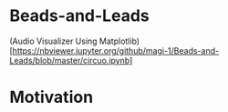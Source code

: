 # Beads-and-Leads
(Audio Visualizer Using Matplotlib)[https://nbviewer.jupyter.org/github/magi-1/Beads-and-Leads/blob/master/circuo.ipynb]

# Motivation

